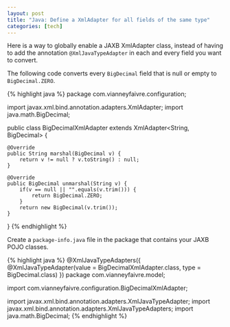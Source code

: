 ```yaml
---
layout: post
title: "Java: Define a XmlAdapter for all fields of the same type"
categories: [tech]
---
```


Here is a way to globally enable a JAXB XmlAdapter class, instead of having to add the annotation `@XmlJavaTypeAdapter` in each and every field you want to convert.

The following code converts every `BigDecimal` field that is null or empty to `BigDecimal.ZERO`.

{% highlight java %}
package com.vianneyfaivre.configuration;

import javax.xml.bind.annotation.adapters.XmlAdapter;
import java.math.BigDecimal;

public class BigDecimalXmlAdapter extends XmlAdapter<String, BigDecimal> {

    @Override
    public String marshal(BigDecimal v) {
        return v != null ? v.toString() : null;
    }

    @Override
    public BigDecimal unmarshal(String v) {
        if(v == null || "".equals(v.trim())) {
            return BigDecimal.ZERO;
        }
        return new BigDecimal(v.trim());
    }

}
{% endhighlight %}
 
Create a `package-info.java` file in the package that contains your JAXB POJO classes.

{% highlight java %}
@XmlJavaTypeAdapters({
    @XmlJavaTypeAdapter(value = BigDecimalXmlAdapter.class, type = BigDecimal.class)
})
package com.vianneyfaivre.model;

import com.vianneyfaivre.configuration.BigDecimalXmlAdapter;

import javax.xml.bind.annotation.adapters.XmlJavaTypeAdapter;
import javax.xml.bind.annotation.adapters.XmlJavaTypeAdapters;
import java.math.BigDecimal;
{% endhighlight %} 